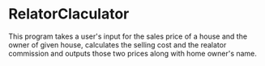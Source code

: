 # RelatorClaculator

This program takes a user's input for the sales price of a house and the owner of given house, calculates the selling cost and the realator commission and outputs those two prices along with home owner's name.

